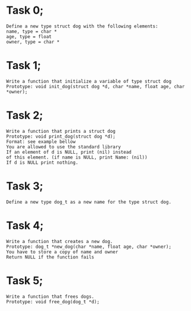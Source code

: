 # Task 0; 
    Define a new type struct dog with the following elements:
    name, type = char *
    age, type = float
    owner, type = char *
# Task 1;
    Write a function that initialize a variable of type struct dog
    Prototype: void init_dog(struct dog *d, char *name, float age, char *owner);
# Task 2;
    Write a function that prints a struct dog
    Prototype: void print_dog(struct dog *d);
    Format: see example bellow
    You are allowed to use the standard library
    If an element of d is NULL, print (nil) instead
    of this element. (if name is NULL, print Name: (nil))
    If d is NULL print nothing.
# Task 3;
    Define a new type dog_t as a new name for the type struct dog.

# Task 4;
    Write a function that creates a new dog.
    Prototype: dog_t *new_dog(char *name, float age, char *owner);
    You have to store a copy of name and owner
    Return NULL if the function fails

# Task 5;
    Write a function that frees dogs.
    Prototype: void free_dog(dog_t *d);

